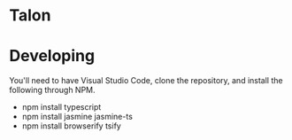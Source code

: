 # Talon

# Developing

You'll need to have Visual Studio Code, clone the repository, and install the following through NPM.


- npm install typescript
- npm install jasmine jasmine-ts
- npm install browserify tsify
